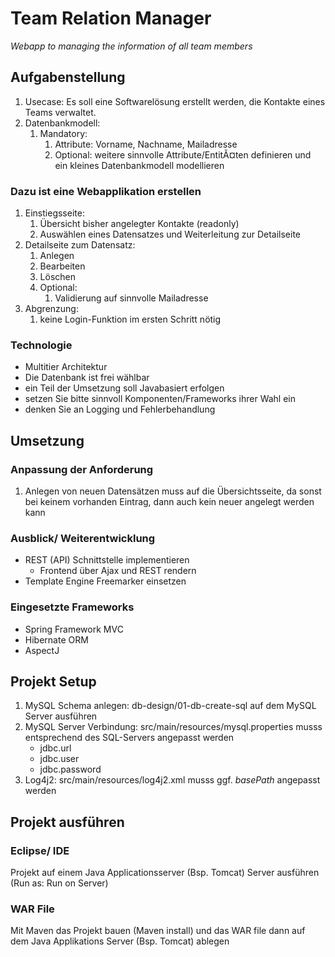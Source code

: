 # Team Relation Manager
_Webapp to managing the information of all team members_

## Aufgabenstellung
1. Usecase: Es soll eine Softwarelösung erstellt werden, die Kontakte eines Teams verwaltet.
2. Datenbankmodell:
    1. Mandatory:
        1. Attribute: Vorname, Nachname, Mailadresse
        2. Optional: weitere sinnvolle Attribute/EntitÃ¤ten definieren und ein kleines Datenbankmodell modellieren

### Dazu ist eine Webapplikation erstellen
1. Einstiegsseite:
    1. Übersicht bisher angelegter Kontakte (readonly)
    2. Auswählen eines Datensatzes und Weiterleitung zur Detailseite
2. Detailseite zum Datensatz:
    1. Anlegen
    2. Bearbeiten
    3. Löschen
    4. Optional:
        1. Validierung auf sinnvolle Mailadresse
4. Abgrenzung:
    1. keine Login-Funktion im ersten Schritt nötig

### Technologie
* Multitier Architektur
* Die Datenbank ist frei wählbar
* ein Teil der Umsetzung soll Javabasiert erfolgen
* setzen Sie bitte sinnvoll Komponenten/Frameworks ihrer Wahl ein
* denken Sie an Logging und Fehlerbehandlung

## Umsetzung
### Anpassung der Anforderung
1. Anlegen von neuen Datensätzen muss auf die Übersichtsseite, da sonst bei keinem vorhanden Eintrag, dann auch kein neuer angelegt werden kann

### Ausblick/ Weiterentwicklung
* REST (API) Schnittstelle implementieren
    * Frontend über Ajax und REST rendern
* Template Engine Freemarker einsetzen

### Eingesetzte Frameworks
* Spring Framework MVC
* Hibernate ORM
* AspectJ

## Projekt Setup
1. MySQL Schema anlegen: db-design/01-db-create-sql auf dem MySQL Server ausführen
2. MySQL Server Verbindung: src/main/resources/mysql.properties musss entsprechend des SQL-Servers angepasst werden
    * jdbc.url
    * jdbc.user
    * jdbc.password
3. Log4j2: src/main/resources/log4j2.xml musss ggf. _basePath_ angepasst werden

## Projekt ausführen
### Eclipse/ IDE
Projekt auf einem Java Applicationsserver (Bsp. Tomcat) Server ausführen (Run as: Run on Server)

### WAR File
Mit Maven das Projekt bauen (Maven install) und das WAR file dann auf dem Java Applikations Server (Bsp. Tomcat) ablegen